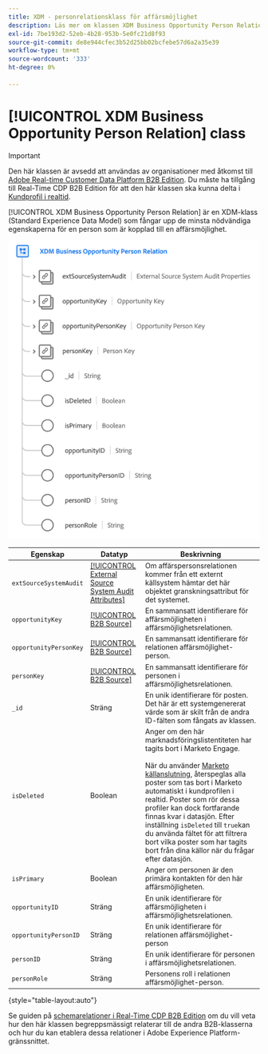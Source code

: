 ```yaml
---
title: XDM - personrelationsklass för affärsmöjlighet
description: Läs mer om klassen XDM Business Opportunity Person Relation i Experience Data Model (XDM).
exl-id: 7be193d2-52eb-4b28-953b-5e0fc21d8f93
source-git-commit: de8e944cfec3b52d25bb02bcfebe57d6a2a35e39
workflow-type: tm+mt
source-wordcount: '333'
ht-degree: 0%

---
```


# [!UICONTROL XDM Business Opportunity Person Relation] class

>[!IMPORTANT]
>
>Den här klassen är avsedd att användas av organisationer med åtkomst till [Adobe Real-time Customer Data Platform B2B Edition](../../../rtcdp/b2b-overview.md). Du måste ha tillgång till Real-Time CDP B2B Edition för att den här klassen ska kunna delta i [Kundprofil i realtid](../../../profile/home.md).

[!UICONTROL XDM Business Opportunity Person Relation] är en XDM-klass (Standard Experience Data Model) som fångar upp de minsta nödvändiga egenskaperna för en person som är kopplad till en affärsmöjlighet.

![Strukturen för XDM-klassen Affärsmöjlighet, som den visas i användargränssnittet](../../images/classes/b2b/business-opportunity-person-relation.png)

| Egenskap | Datatyp | Beskrivning |
| --- | --- | --- |
| `extSourceSystemAudit` | [[!UICONTROL External Source System Audit Attributes]](../../data-types/external-source-system-audit-attributes.md) | Om affärspersonsrelationen kommer från ett externt källsystem hämtar det här objektet granskningsattribut för det systemet. |
| `opportunityKey` | [[!UICONTROL B2B Source]](../../data-types/b2b-source.md) | En sammansatt identifierare för affärsmöjligheten i affärsmöjlighetsrelationen. |
| `opportunityPersonKey` | [[!UICONTROL B2B Source]](../../data-types/b2b-source.md) | En sammansatt identifierare för relationen affärsmöjlighet-person. |
| `personKey` | [[!UICONTROL B2B Source]](../../data-types/b2b-source.md) | En sammansatt identifierare för personen i affärsmöjlighetsrelationen. |
| `_id` | Sträng | En unik identifierare för posten. Det här är ett systemgenererat värde som är skilt från de andra ID-fälten som fångats av klassen. |
| `isDeleted` | Boolean | Anger om den här marknadsföringslistentiteten har tagits bort i Marketo Engage.<br><br>När du använder [Marketo källanslutning](../../../sources/connectors/adobe-applications/marketo/marketo.md), återspeglas alla poster som tas bort i Marketo automatiskt i kundprofilen i realtid. Poster som rör dessa profiler kan dock fortfarande finnas kvar i datasjön. Efter inställning `isDeleted` till `true`kan du använda fältet för att filtrera bort vilka poster som har tagits bort från dina källor när du frågar efter datasjön. |
| `isPrimary` | Boolean | Anger om personen är den primära kontakten för den här affärsmöjligheten. |
| `opportunityID` | Sträng | En unik identifierare för affärsmöjligheten i affärsmöjlighetsrelationen. |
| `opportunityPersonID` | Sträng | En unik identifierare för relationen affärsmöjlighet-person |
| `personID` | Sträng | En unik identifierare för personen i affärsmöjlighetsrelationen. |
| `personRole` | Sträng | Personens roll i relationen affärsmöjlighet-person. |

{style="table-layout:auto"}

Se guiden på [schemarelationer i Real-Time CDP B2B Edition](../../tutorials/relationship-b2b.md) om du vill veta hur den här klassen begreppsmässigt relaterar till de andra B2B-klasserna och hur du kan etablera dessa relationer i Adobe Experience Platform-gränssnittet.

